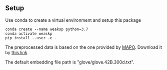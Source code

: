 
## Setup
Use conda to create a virtual environment and setup this package

    conda create --name weaksp python=3.7
    conda activate weaskp
    pip install --user -e .

The preprocessed data is based on the one provided by [MAPO](https://github.com/crazydonkey200/neural-symbolic-machines). 
Download it by [this link](https://drive.google.com/file/d/1tHUkuGOZJN8VHJXANJj8RE792ewD3QAm/view?usp=sharing)


The default embedding file path is "glove/glove.42B.300d.txt". 
